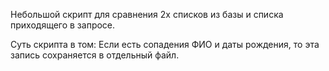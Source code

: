Небольшой скрипт для сравнения 2х списков из базы и списка приходящего в запросе.

Суть скрипта в том:
Если есть сопадения ФИО и даты рождения, то эта запись сохраняется в отдельный файл.
